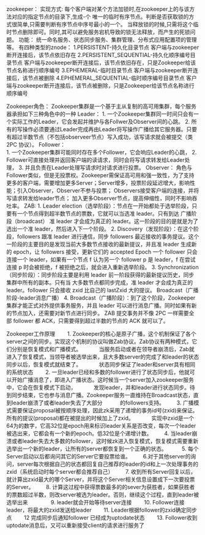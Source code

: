 zookeeper：
  实现方式:
    每个客户端对某个方法加锁时,在zookeeper上的与该方法对应的指定节点的目录下,生成-个
    唯一的临时有序节点。判断是否获取锁的方式很简单,只需要判断有序节点中序号最小的一个。
    当释放锁的时候,只需将这个临时节点删除即可。同时,其可以避免服务宕机导致的锁无法释放，而产生的死锁问题。
  功能：
    统一命名服务、状态同步服务、集群管理、分布式应用配置项的管理等。
  有四种类型的znode：
    1.PERSISTENT-持久化目录节点
      客户端与zookeeper断开连接后，该节点依旧存在
    2.PERSISTENT_SEQUENTIAL-持久化顺序编号目录节点
      客户端与zookeeper断开连接后，该节点依旧存在，只是Zookeeper给该节点名称进行顺序编号
    3.EPHEMERAL-临时目录节点
      客户端与zookeeper断开连接后，该节点被删除
    4.EPHEMERAL_SEQUENTIAL-临时顺序编号目录节点
     客户端与zookeeper断开连接后，该节点被删除，只是Zookeeper给该节点名称进行顺序编号

  Zookeeper角色：
    Zookeeper集群是一个基于主从复制的高可用集群，每个服务器承担如下三种角色中的一种 
    Leader： 
      1. 一个Zookeeper集群同一时间只会有一个实际工作的Leader，它会发起并维护与各Follwer及Observer间的心跳。 
      2. 所有的写操作必须要通过Leader完成再由Leader将写操作广播给其它服务器。只要有超过半数节点（不包括observeer节点）写入成功，该写请求就会被提交（类 2PC 协议）。 
    Follower：  
      1. 一个Zookeeper集群可能同时存在多个Follower，它会响应Leader的心跳， 
      2. Follower可直接处理并返回客户端的读请求，同时会将写请求转发给Leader处理， 
      3. 并且负责在Leader处理写请求时对请求进行投票。 
    Observer：  角色与Follower类似，但是无投票权。Zookeeper需保证高可用和强一致性，为了支持更多的客户端，需要增加更多Server；Server增多，投票阶段延迟增大，影响性能；引入Observer，Observer不参与投票； Observers接受客户端的连接，并将写请求转发给leader节点； 加入更多Observer节点，提高伸缩性，同时不影响吞吐率。
  ZAB:
    1. Leader election（选举阶段）：节点在一开始都处于选举阶段，只要有一个节点得到超半数节点的票数，它就可以当选准 leader。只有到达 广播阶段（broadcast） 准 leader 才会成为真正的 leader。这一阶段的目的是就是为了选出一个准 leader，然后进入下一个阶段。
    2.  Discovery（发现阶段）：在这个阶段，followers 跟准 leader 进行通信，同步 followers 最近接收的事务提议。这个一阶段的主要目的是发现当前大多数节点接收的最新提议，并且准 leader 生成新的 epoch，让 followers 接受，更新它们的 accepted Epoch 一个 follower 只会连接一个 leader，如果有一个节点 f 认为另一个 follower p 是 leader，f 在尝试连接 p 时会被拒绝，f 被拒绝之后，就会进入重新选举阶段。
    3.  Synchronization（同步阶段）：同步阶段主要是利用 leader 前一阶段获得的最新提议历史，同步集群中所有的副本。只有当 大多数节点都同步完成，准 leader 才会成为真正的 leader。follower 只会接收 zxid 比自己的 lastZxid 大的提议。 Broadcast（广播阶段-leader消息广播） 
    4.  Broadcast（广播阶段）：到了这个阶段，Zookeeper 集群才能正式对外提供事务服务，并且 leader 可以进行消息广播。同时如果有新的节点加入，还需要对新节点进行同步。 ZAB 提交事务并不像 2PC 一样需要全部 follower 都 ACK，只需要得到超过半数的节点的 ACK 就可以了。 
    
  Zookeeper工作原理
　　1. Zookeeper的核心是原子广播，这个机制保证了各个server之间的同步。实现这个机制的协议叫做Zab协议。Zab协议有两种模式，它们分别是恢复模式和广播模式。
　　　当服务启动或者在领导者崩溃后，Zab就进入了恢复模式，当领导者被选举出来，且大多数server的完成了和leader的状态同步以后，恢复模式就结束了。
　　　状态同步保证了leader和server具有相同的系统状态
　　2. 一旦leader已经和多数的follower进行了状态同步后，他就可以开始广播消息了，即进入广播状态。这时候当一个server加入zookeeper服务中，它会在恢复模式下启动，
　　　发现leader，并和leader进行状态同步。待到同步结束，它也参与消息广播。Zookeeper服务一直维持在Broadcast状态，直到leader崩溃了或者leader失去了大部分
　　　的followers支持。
　　3. 广播模式需要保证proposal被按顺序处理，因此zk采用了递增的事务id号(zxid)来保证。所有的提议(proposal)都在被提出的时候加上了zxid。
　　　实现中zxid是一个64为的数字，它高32位是epoch用来标识leader关系是否改变，每次一个leader被选出来，它都会有一个新的epoch。低32位是个递增计数。
　　4. 当leader崩溃或者leader失去大多数的follower，这时候zk进入恢复模式，恢复模式需要重新选举出一个新的leader，让所有的server都恢复到一个正确的状态。　
　　5. 每个Server启动以后都询问其它的Server它要投票给谁。
　　6.对于其他server的询问，server每次根据自己的状态都回复自己推荐的leader的id和上一次处理事务的zxid（系统启动时每个server都会推荐自己）
　　7. 收到所有Server回复以后，就计算出zxid最大的哪个Server，并将这个Server相关信息设置成下一次要投票的Server。
　　8. 计算这过程中获得票数最多的的sever为获胜者，如果获胜者的票数超过半数，则改server被选为leader。否则，继续这个过程，直到leader被选举出来　　
　　9. leader就会开始等待server连接
　　10. Follower连接leader，将最大的zxid发送给leader
　　11. Leader根据follower的zxid确定同步点
　　12 完成同步后通知follower 已经成为uptodate状态
　　13. Follower收到uptodate消息后，又可以重新接受client的请求进行服务了
